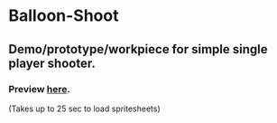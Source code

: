 # Balloon-Shoot
## Demo/prototype/workpiece for simple single player shooter.
### Preview [here](https://lempiy.github.io/Balloon-Shoot/).
(Takes up to 25 sec to load spritesheets)

